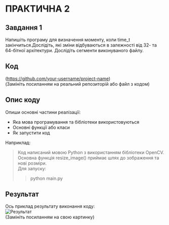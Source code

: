 # ПРАКТИЧНА 2 

## Завдання 1 
Напишіть програму для визначення моменту, коли time_t
закінчиться.Дослідіть, які зміни відбуваються в залежності від 32- та
64-бітної архітектури. Дослідіть сегменти виконуваного файлу.

## Код
(https://github.com/your-username/project-name)  
(Замініть посиланням на реальний репозиторій або файл з кодом)

## Опис коду
Опиши основні частини реалізації:
- Яка мова програмування та бібліотеки використовуються
- Основні функції або класи
- Як запустити код

Наприклад:
> Код написаний мовою Python з використанням бібліотеки OpenCV.  
> Основна функція resize_image() приймає шлях до зображення та нові розміри.  
> Для запуску:  
>> python main.py
> 
## Результат
Ось приклад результату виконання коду:  
![Результат](https://link-to-your-image.com/image.png)  
(Замініть посиланням на свою картинку)
